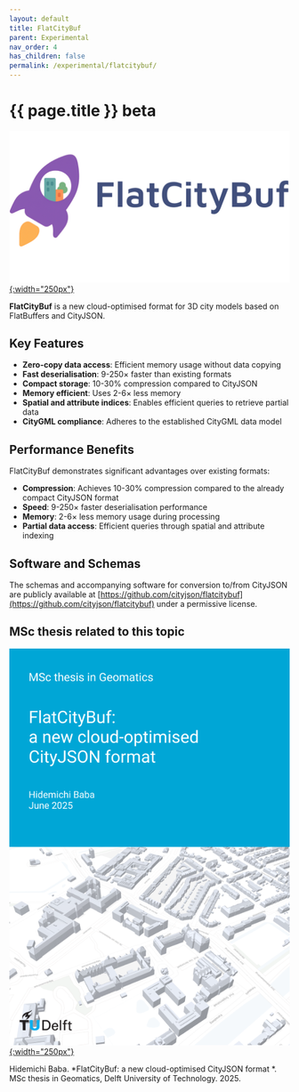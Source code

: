 ```yaml
---
layout: default
title: FlatCityBuf
parent: Experimental
nav_order: 4
has_children: false
permalink: /experimental/flatcitybuf/
---
```


<h1>{{ page.title }} <span class="label label-yellow">beta</span></h1>

[![](flatcitybuf_logo.png){:width="250px"}](https://github.com/cityjson/flatcitybuf)

**FlatCityBuf** is a new cloud-optimised format for 3D city models based on FlatBuffers and CityJSON.

## Key Features

- **Zero-copy data access**: Efficient memory usage without data copying
- **Fast deserialisation**: 9-250× faster than existing formats
- **Compact storage**: 10-30% compression compared to CityJSON
- **Memory efficient**: Uses 2-6× less memory
- **Spatial and attribute indices**: Enables efficient queries to retrieve partial data
- **CityGML compliance**: Adheres to the established CityGML data model

## Performance Benefits

FlatCityBuf demonstrates significant advantages over existing formats:

- **Compression**: Achieves 10-30% compression compared to the already compact CityJSON format
- **Speed**: 9-250× faster deserialisation performance
- **Memory**: 2-6× less memory usage during processing
- **Partial data access**: Efficient queries through spatial and attribute indexing

## Software and Schemas

The schemas and accompanying software for conversion to/from CityJSON are publicly available at [https://github.com/cityjson/flatcitybuf](https://github.com/cityjson/flatcitybuf) under a permissive license.

## MSc thesis related to this topic

[![](msc-hidemichi.png){:width="250px"}](https://repository.tudelft.nl/record/uuid:6727c979-5e46-4fe0-9349-a7803e825d02)

Hidemichi Baba. *FlatCityBuf: a new cloud-optimised CityJSON format
*. MSc thesis in Geomatics, Delft University of Technology. 2025. <small><a href="https://repository.tudelft.nl/record/uuid:6727c979-5e46-4fe0-9349-a7803e825d02"><i class="fas fa-book" title="thesis"></i></a></small> <small><a href="https://github.com/cityjson/flatcitybuf/tree/main"><i class="fab fa-github" title="github"></i></a></small>
